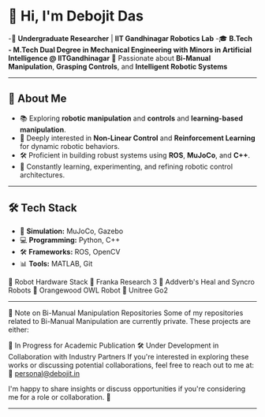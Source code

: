 # 👋 Hi, I'm **Debojit Das**  

-🔬 **Undergraduate Researcher** | **IIT Gandhinagar Robotics Lab**
-🎓 **B.Tech - M.Tech Dual Degree in Mechanical Engineering with Minors in Artificial Intelligence @ IITGandhinagar**
🤖 Passionate about **Bi-Manual Manipulation**, **Grasping Controls**, and **Intelligent Robotic Systems**  

---

## 🚀 **About Me**  
- 📚 Exploring **robotic manipulation** and **controls** and **learning-based manipulation**.
- 🧠 Deeply interested in **Non-Linear Control** and **Reinforcement Learning** for dynamic robotic behaviors.  
- 🛠️ Proficient in building robust systems using **ROS**, **MuJoCo**, and **C++**.  
- 🧩 Constantly learning, experimenting, and refining robotic control architectures.  

---

## 🛠️ **Tech Stack**  
- 🤖 **Simulation:** MuJoCo, Gazebo  
- 💻 **Programming:** Python, C++  
- 🛠️ **Frameworks:** ROS, OpenCV  
- 📊 **Tools:** MATLAB, Git  

🤖 Robot Hardware Stack
🦾 Franka Research 3
🤖 Addverb's Heal and Syncro Robots
🦿 Orangewood OWL Robot
🐾 Unitree Go2

---

📄 Note on Bi-Manual Manipulation Repositories
Some of my repositories related to Bi-Manual Manipulation are currently private. These projects are either:

📝 In Progress for Academic Publication
🛠️ Under Development in Collaboration with Industry Partners
If you're interested in exploring these works or discussing potential collaborations, feel free to reach out to me at:
📧 personal@debojit.in

I'm happy to share insights or discuss opportunities if you're considering me for a role or collaboration. 🚀 

---
